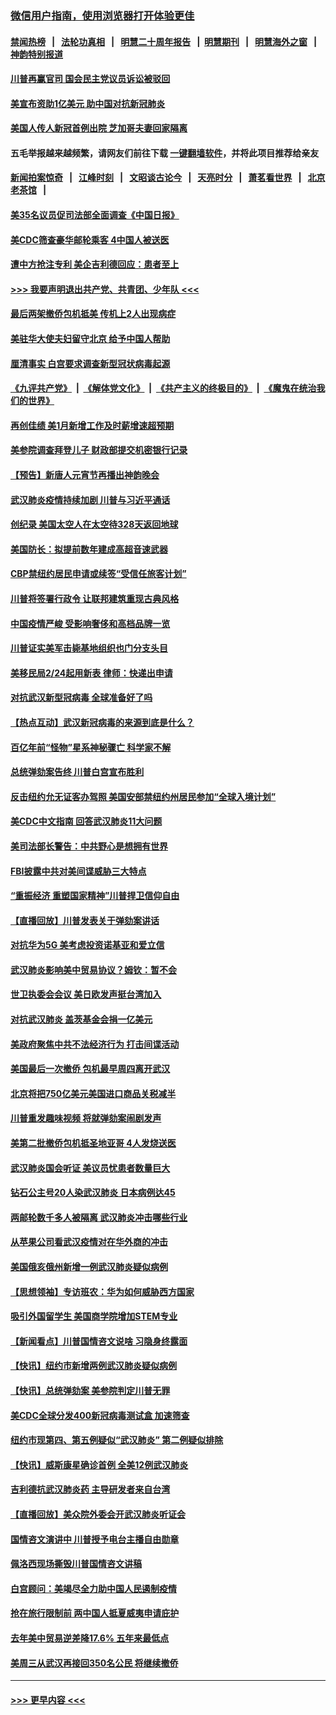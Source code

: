 ### [微信用户指南，使用浏览器打开体验更佳](https://github.com/gfw-breaker/banned-news1/blob/master/indexes/wechat-guide.md?t=0)
#### [禁闻热榜](热点新闻.md?t=0)  &nbsp;&nbsp;|&nbsp;&nbsp; [法轮功真相](https://github.com/gfw-breaker/truth/blob/master/README.md?t=0) &nbsp;&nbsp;|&nbsp;&nbsp; [明慧二十周年报告](https://github.com/gfw-breaker/mh-reports/blob/master/README.md?t=0) &nbsp;&nbsp;|&nbsp;&nbsp;[明慧期刊](https://github.com/gfw-breaker/mh-qikan) &nbsp;&nbsp;|&nbsp;&nbsp; [明慧海外之窗](https://github.com/gfw-breaker/mh-news/blob/master/README.md?t=0) &nbsp;&nbsp;|&nbsp;&nbsp; [神韵特别报道](https://github.com/gfw-breaker/mh-news/blob/master/shenyun.md?t=0)
#### [川普再赢官司 国会民主党议员诉讼被驳回](../pages/nsc412/n11852287.md?t=02080644) 
#### [美宣布资助1亿美元 助中国对抗新冠肺炎](../pages/nsc412/n11852531.md?t=02080644) 
#### [美国人传人新冠首例出院 芝加哥夫妻回家隔离](../pages/nsc412/n11852452.md?t=02080644) 
#### 五毛举报越来越频繁，请网友们前往下载 [一键翻墙软件](https://github.com/gfw-breaker/ssr-accounts)，并将此项目推荐给亲友
#### [新闻拍案惊奇](https://github.com/gfw-breaker/banned-news1/blob/master/pages/link4.md) &nbsp;&nbsp;|&nbsp;&nbsp; [江峰时刻](https://github.com/gfw-breaker/banned-news1/blob/master/pages/link4.md) &nbsp;&nbsp;|&nbsp;&nbsp; [文昭谈古论今](https://github.com/gfw-breaker/banned-news1/blob/master/pages/link4.md) &nbsp;&nbsp;|&nbsp;&nbsp; [天亮时分](https://github.com/gfw-breaker/banned-news1/blob/master/pages/link4.md) &nbsp;&nbsp;|&nbsp;&nbsp; [萧茗看世界](https://github.com/gfw-breaker/banned-news1/blob/master/pages/link4.md) &nbsp;&nbsp;|&nbsp;&nbsp; [北京老茶馆](https://github.com/gfw-breaker/banned-news1/blob/master/pages/link4.md) &nbsp;&nbsp;|&nbsp;&nbsp; 
#### [美35名议员促司法部全面调查《中国日报》](../pages/nsc412/n11852435.md?t=02080644) 
#### [美CDC筛查豪华邮轮乘客 4中国人被送医](../pages/nsc412/n11852085.md?t=02080644) 
#### [遭中方抢注专利 美企吉利德回应：患者至上](../pages/nsc412/n11852037.md?t=02080644) 
#### [>>> 我要声明退出共产党、共青团、少年队 <<<](https://github.com/begood0513/goodnews/blob/master/quit/letter.md) 
#### [最后两架撤侨包机抵美 传机上2人出现病症](../pages/nsc412/n11852173.md?t=02080644) 
#### [美驻华大使夫妇留守北京 给予中国人帮助](../pages/nsc412/n11852165.md?t=02080644) 
#### [厘清事实 白宫要求调查新型冠状病毒起源](../pages/nsc412/n11852106.md?t=02080644) 
#### [《九评共产党》](https://github.com/begood0513/9ping.md/blob/master/README.md) &nbsp;|&nbsp; [《解体党文化》](../../../../jtdwh.md/blob/master/README.md)  &nbsp;|&nbsp; [《共产主义的终极目的》](../../../../gczydzjmd.md/blob/master/README.md) &nbsp;|&nbsp; [《魔鬼在统治我们的世界》](../../../../mgztzwmdsj.md/blob/master/README.md) 
#### [再创佳绩 美1月新增工作及时薪增速超预期](../pages/nsc412/n11852174.md?t=02080644) 
#### [美参院调查拜登儿子 财政部提交机密银行记录](../pages/nsc412/n11851808.md?t=02080644) 
#### [【预告】新唐人元宵节再播出神韵晚会](../pages/nsc412/n11843192.md?t=02080644) 
#### [武汉肺炎疫情持续加剧 川普与习近平通话](../pages/nsc412/n11851613.md?t=02080644) 
#### [创纪录 美国太空人在太空待328天返回地球](../pages/nsc412/n11851266.md?t=02080644) 
#### [美国防长：拟提前数年建成高超音速武器](../pages/nsc412/n11850959.md?t=02080644) 
#### [CBP禁纽约居民申请或续签“受信任旅客计划”](../pages/nsc412/n11850857.md?t=02080644) 
#### [川普将签署行政令 让联邦建筑重现古典风格](../pages/nsc412/n11850654.md?t=02080644) 
#### [中国疫情严峻 受影响奢侈和高档品牌一览](../pages/nsc412/n11850319.md?t=02080644) 
#### [川普证实美军击毙基地组织也门分支头目](../pages/nsc412/n11850383.md?t=02080644) 
#### [美移民局2/24起用新表 律师：快递出申请](../pages/nsc412/n11848220.md?t=02080644) 
#### [对抗武汉新型冠病毒 全球准备好了吗](../pages/nsc412/n11850142.md?t=02080644) 
#### [【热点互动】武汉新冠病毒的来源到底是什么？](../pages/nsc412/n11849749.md?t=02080644) 
#### [百亿年前“怪物”星系神秘骤亡 科学家不解](../pages/nsc412/n11849863.md?t=02080644) 
#### [总统弹劾案告终 川普白宫宣布胜利](../pages/nsc412/n11849985.md?t=02080644) 
#### [反击纽约允无证客办驾照  美国安部禁纽约州居民参加“全球入境计划”](../pages/nsc412/n11849828.md?t=02080644) 
#### [美CDC中文指南 回答武汉肺炎11大问题](../pages/nsc412/n11849703.md?t=02080644) 
#### [美司法部长警告：中共野心是想拥有世界](../pages/nsc412/n11849769.md?t=02080644) 
#### [FBI披露中共对美间谍威胁三大特点](../pages/nsc412/n11849700.md?t=02080644) 
#### [“重振经济 重塑国家精神”川普捍卫信仰自由](../pages/nsc412/n11849641.md?t=02080644) 
#### [【直播回放】川普发表关于弹劾案讲话](../pages/nsc412/n11849472.md?t=02080644) 
#### [对抗华为5G 美考虑投资诺基亚和爱立信](../pages/nsc412/n11849510.md?t=02080644) 
#### [武汉肺炎影响美中贸易协议？姆钦：暂不会](../pages/nsc412/n11849497.md?t=02080644) 
#### [世卫执委会会议 美日欧发声挺台湾加入](../pages/nsc412/n11849433.md?t=02080644) 
#### [对抗武汉肺炎 盖茨基金会捐一亿美元](../pages/nsc412/n11848953.md?t=02080644) 
#### [美政府聚焦中共不法经济行为 打击间谍活动](../pages/nsc412/n11849322.md?t=02080644) 
#### [美国最后一次撤侨 包机最早周四离开武汉](../pages/nsc412/n11849395.md?t=02080644) 
#### [北京将把750亿美元美国进口商品关税减半](../pages/nsc412/n11848896.md?t=02080644) 
#### [川普重发趣味视频 将就弹劾案闹剧发声](../pages/nsc412/n11848715.md?t=02080644) 
#### [美第二批撤侨包机抵圣地亚哥 4人发烧送医](../pages/nsc412/n11847923.md?t=02080644) 
#### [武汉肺炎国会听证 美议员忧患者数量巨大](../pages/nsc412/n11844851.md?t=02080644) 
#### [钻石公主号20人染武汉肺炎 日本病例达45](../pages/nsc412/n11847823.md?t=02080644) 
#### [两邮轮数千多人被隔离 武汉肺炎冲击哪些行业](../pages/nsc412/n11847456.md?t=02080644) 
#### [从苹果公司看武汉疫情对在华外商的冲击](../pages/nsc412/n11847586.md?t=02080644) 
#### [美国俄亥俄州新增一例武汉肺炎疑似病例](../pages/nsc412/n11847714.md?t=02080644) 
#### [【思想领袖】专访班农：华为如何威胁西方国家](../pages/nsc412/n11847306.md?t=02080644) 
#### [吸引外国留学生 美国商学院增加STEM专业](../pages/nsc412/n11847417.md?t=02080644) 
#### [【新闻看点】川普国情咨文说啥 习隐身终露面](../pages/nsc412/n11847016.md?t=02080644) 
#### [【快讯】纽约市新增两例武汉肺炎疑似病例](../pages/nsc412/n11847250.md?t=02080644) 
#### [【快讯】总统弹劾案 美参院判定川普无罪](../pages/nsc412/n11847316.md?t=02080644) 
#### [美CDC全球分发400新冠病毒测试盒 加速筛查](../pages/nsc412/n11847260.md?t=02080644) 
#### [纽约市现第四、第五例疑似“武汉肺炎”   第二例疑似排除](../pages/nsc412/n11847332.md?t=02080644) 
#### [【快讯】威斯康星确诊首例 全美12例武汉肺炎](../pages/nsc412/n11847162.md?t=02080644) 
#### [吉利德抗武汉肺炎药 主导研发者来自台湾](../pages/nsc412/n11847064.md?t=02080644) 
#### [【直播回放】美众院外委会开武汉肺炎听证会](../pages/nsc412/n11846727.md?t=02080644) 
#### [国情咨文演讲中 川普授予电台主播自由勋章](../pages/nsc412/n11846815.md?t=02080644) 
#### [佩洛西现场撕毁川普国情咨文讲稿](../pages/nsc412/n11846724.md?t=02080644) 
#### [白宫顾问：美竭尽全力助中国人民遏制疫情](../pages/nsc412/n11846756.md?t=02080644) 
#### [抢在旅行限制前 两中国人抵夏威夷申请庇护](../pages/nsc412/n11846866.md?t=02080644) 
#### [去年美中贸易逆差降17.6% 五年来最低点](../pages/nsc412/n11846755.md?t=02080644) 
#### [美周三从武汉再接回350名公民 将继续撤侨](../pages/nsc412/n11846705.md?t=02080644) 

----
#### [ >>> 更早内容 <<< ](../indexes/nsc412-earlier.md)

